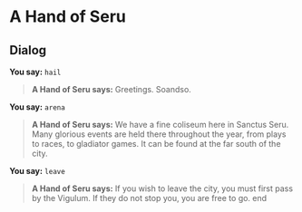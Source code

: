 # A Hand of Seru
## Dialog

**You say:** `hail`



>**A Hand of Seru says:** Greetings. Soandso.

**You say:** `arena`



>**A Hand of Seru says:** We have a fine coliseum here in Sanctus Seru.  Many glorious events are held there throughout the year, from plays to races, to gladiator games.  It can be found at the far south of the city.

**You say:** `leave`



>**A Hand of Seru says:** If you wish to leave the city, you must first pass by the Vigulum.  If they do not stop you, you are free to go.
end
